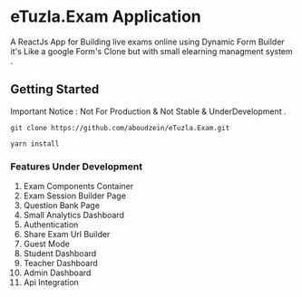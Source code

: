 
# eTuzla.Exam Application

A ReactJs App for Building live exams online using Dynamic Form Builder 
it's Like a google Form's Clone but with small elearning managment system .

## Getting Started 

Important Notice : Not For Production & Not Stable & UnderDevelopment .

``` git clone https://github.com/aboudzein/eTuzla.Exam.git ```

``` yarn install  ```
 
 

### Features Under Development 

1. Exam Components Container   
2. Exam Session Builder Page
3. Question Bank Page 
4. Small Analytics Dashboard 
5. Authentication
6. Share Exam Url Builder 
7. Guest Mode 
8. Student Dashboard 
9. Teacher Dashboard 
10. Admin Dashboard 
11. Api Integration 






